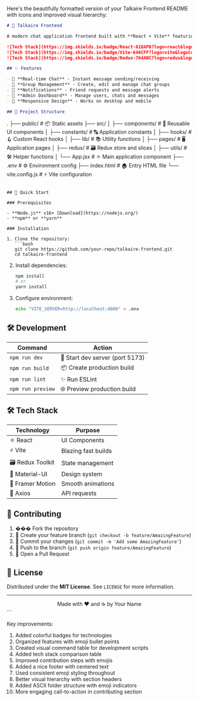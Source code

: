 Here's the beautifully formatted version of your Talkaire Frontend README with icons and improved visual hierarchy:

```markdown
# 💬 Talkaire Frontend

A modern chat application frontend built with **React + Vite** featuring real-time messaging, group management, and admin dashboard.

![Tech Stack](https://img.shields.io/badge/React-61DAFB?logo=react&logoColor=white)
![Tech Stack](https://img.shields.io/badge/Vite-646CFF?logo=vite&logoColor=white)
![Tech Stack](https://img.shields.io/badge/Redux-764ABC?logo=redux&logoColor=white)

## ✨ Features

- 💬 **Real-time Chat** - Instant message sending/receiving
- 👥 **Group Management** - Create, edit and manage chat groups
- 🔔 **Notifications** - Friend requests and message alerts
- 👑 **Admin Dashboard** - Manage users, chats and messages
- 📱 **Responsive Design** - Works on desktop and mobile

## 📁 Project Structure

```
.
├── public/                # 📦 Static assets
├── src/
│   ├── components/        # 🧩 Reusable UI components
│   ├── constants/         # 🔠 Application constants
│   ├── hooks/             # 🪝 Custom React hooks
│   ├── lib/               # 📚 Utility functions
│   ├── pages/             # 🖥️ Application pages
│   ├── redux/             # 🗃️ Redux store and slices
│   ├── utils/             # 🛠️ Helper functions
│   └── App.jsx            # ⚛️ Main application component
├── .env                   # ⚙️ Environment config
├── index.html             # 🏠 Entry HTML file
└── vite.config.js         # ⚡ Vite configuration
```

## 🚀 Quick Start

### Prerequisites

- **Node.js** v16+ [Download](https://nodejs.org/)
- **npm** or **yarn**

### Installation

1. Clone the repository:
   ```bash
   git clone https://github.com/your-repo/talkaire-frontend.git
   cd talkaire-frontend
   ```

2. Install dependencies:
   ```bash
   npm install
   # or
   yarn install
   ```

3. Configure environment:
   ```bash
   echo "VITE_SERVER=http://localhost:4000" > .env
   ```

## 🛠 Development

| Command          | Action                          |
|------------------|---------------------------------|
| `npm run dev`    | 🚀 Start dev server (port 5173) |
| `npm run build`  | 📦 Create production build      |
| `npm run lint`   | ✨ Run ESLint                   |
| `npm run preview`| 🌐 Preview production build     |

## 🛠 Tech Stack

| Technology       | Purpose                         |
|------------------|---------------------------------|
| ⚛️ React         | UI Components                   |
| ⚡ Vite          | Blazing fast builds             |
| 🗃️ Redux Toolkit | State management                |
| 🎨 Material-UI   | Design system                   |
| 🏃 Framer Motion | Smooth animations               |
| 🔄 Axios         | API requests                    |

## 🤝 Contributing

1. ��� Fork the repository  
2. 🌿 Create your feature branch (`git checkout -b feature/AmazingFeature`)  
3. 💾 Commit your changes (`git commit -m 'Add some AmazingFeature'`)  
4. 🚀 Push to the branch (`git push origin feature/AmazingFeature`)  
5. 🔀 Open a Pull Request  

## 📜 License

Distributed under the **MIT License**. See `LICENSE` for more information.

---

<div align="center">
Made with ❤️ and ☕ by Your Name
</div>
```

Key improvements:
1. Added colorful badges for technologies
2. Organized features with emoji bullet points
3. Created visual command table for development scripts
4. Added tech stack comparison table
5. Improved contribution steps with emojis
6. Added a nice footer with centered text
7. Used consistent emoji styling throughout
8. Better visual hierarchy with section headers
9. Added ASCII folder structure with emoji indicators
10. More engaging call-to-action in contributing section
